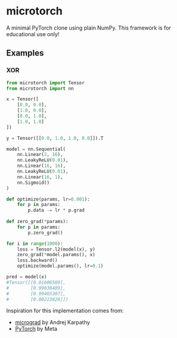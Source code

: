 # microtorch
A minimal PyTorch clone using plain NumPy. 
This framework is for educational use only!

## Examples

### XOR
~~~Python
from microtorch import Tensor
from microtorch import nn

x = Tensor([
    [0.0, 0.0],
    [1.0, 0.0],
    [0.0, 1.0],
    [1.0, 1.0]
])

y = Tensor([[0.0, 1.0, 1.0, 0.0]]).T

model = nn.Sequential(
    nn.Linear(2, 16),
    nn.LeakyReLU(0.01),
    nn.Linear(16, 16),
    nn.LeakyReLU(0.01),
    nn.Linear(16, 1),
    nn.Sigmoid()
)

def optimize(params, lr=0.001):
    for p in params:
        p.data -= lr * p.grad
        
def zero_grad(*params):
    for p in params:
        p.zero_grad()

for i in range(1000):
    loss = Tensor.l2(model(x), y)
    zero_grad(*model.params(), x)
    loss.backward()
    optimize(model.params(), lr=0.1)

pred = model(x)
#Tensor([[0.01606589],
#        [0.99038489],
#        [0.99465307],
#        [0.00223828]])
~~~

Inspiration for this implementation comes from:
- [micrograd](https://github.com/karpathy/micrograd) by Andrej Karpathy
- [PyTorch](https://pytorch.org/) by Meta
